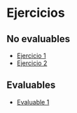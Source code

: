 # Ejercicios

## No evaluables

- [Ejercicio 1](Ejercicio%201.md)
- [Ejercicio 2](Ejercicio%202.md)

## Evaluables
- [Evaluable 1](Evaluable%201.md)